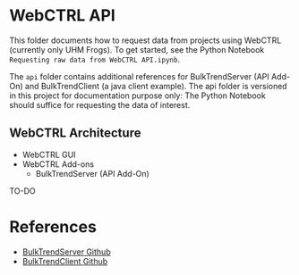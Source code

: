 # WebCTRL API

This folder documents how to request data from projects using WebCTRL (currently only UHM Frogs). 
To get started, see the Python Notebook `Requesting raw data from WebCTRL API.ipynb`. 

The `api` folder contains additional references for BulkTrendServer (API Add-On) and BulkTrendClient (a java client example). 
The api folder is versioned in this project for documentation purpose only: The Python Notebook should suffice for requesting
the data of interest. 

## WebCTRL Architecture

 * WebCTRL GUI
 * WebCTRL Add-ons
    * BulkTrendServer (API Add-On)

TO-DO

# References

 * [BulkTrendServer Github](https://github.com/alclabs/BulkTrendServer)
 * [BulkTrendClient Github](https://github.com/alclabs/BulkTrendClient) 
